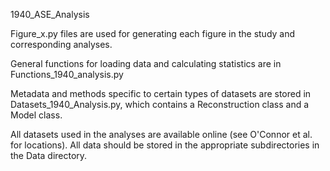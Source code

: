 1940_ASE_Analysis

Figure_x.py files are used for generating each figure in the study and 
corresponding analyses. 

General functions for loading data and calculating statistics are in 
Functions_1940_analysis.py

Metadata and methods specific to certain types of datasets are stored in 
Datasets_1940_Analysis.py, which contains a Reconstruction class and a Model class. 

All datasets used in the analyses are available online (see O'Connor et al. for locations).
All data should be stored in the appropriate subdirectories in the Data directory. 
